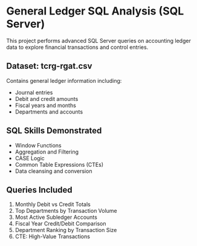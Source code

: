 
# General Ledger SQL Analysis (SQL Server)

This project performs advanced SQL Server queries on accounting ledger data to explore financial transactions and control entries.

## Dataset: tcrg-rgat.csv

Contains general ledger information including:
- Journal entries
- Debit and credit amounts
- Fiscal years and months
- Departments and accounts

##  SQL Skills Demonstrated

- Window Functions
- Aggregation and Filtering
- CASE Logic
- Common Table Expressions (CTEs)
- Data cleansing and conversion

##  Queries Included

1. Monthly Debit vs Credit Totals
2. Top Departments by Transaction Volume
3. Most Active Subledger Accounts
4. Fiscal Year Credit/Debit Comparison
5. Department Ranking by Transaction Size
6. CTE: High-Value Transactions

